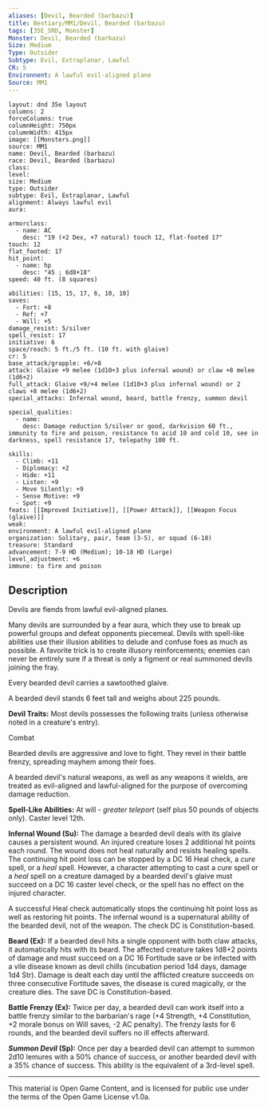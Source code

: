 ```yaml
---
aliases: [Devil, Bearded (barbazu)]
title: Bestiary/MM1/Devil, Bearded (barbazu)
tags: [35E_SRD, Monster]
Monster: Devil, Bearded (barbazu)
Size: Medium
Type: Outsider
Subtype: Evil, Extraplanar, Lawful
CR: 5
Environnent: A lawful evil-aligned plane
Source: MM1
---
```


```statblock
layout: dnd 35e layout
columns: 2
forceColumns: true
columnHeight: 750px
columnWidth: 415px
image: [[Monsters.png]]
source: MM1
name: Devil, Bearded (barbazu)
race: Devil, Bearded (barbazu)
class: 
level: 
size: Medium
type: Outsider
subtype: Evil, Extraplanar, Lawful
alignment: Always lawful evil
aura: 

armorclass:
  - name: AC
    desc: "19 (+2 Dex, +7 natural) touch 12, flat-footed 17"
touch: 12
flat_footed: 17
hit_point:
  - name: hp
    desc: "45 ; 6d8+18"
speed: 40 ft. (8 squares)

abilities: [15, 15, 17, 6, 10, 10]
saves:
  - Fort: +8
  - Ref: +7
  - Will: +5
damage_resist: 5/silver
spell_resist: 17
initiative: 6
space/reach: 5 ft./5 ft. (10 ft. with glaive)
cr: 5
base_attack/grapple: +6/+8
attack: Glaive +9 melee (1d10+3 plus infernal wound) or claw +8 melee (1d6+2)
full_attack: Glaive +9/+4 melee (1d10+3 plus infernal wound) or 2 claws +8 melee (1d6+2)
special_attacks: Infernal wound, beard, battle frenzy, summon devil

special_qualities:
  - name: 
    desc: Damage reduction 5/silver or good, darkvision 60 ft., immunity to fire and poison, resistance to acid 10 and cold 10, see in darkness, spell resistance 17, telepathy 100 ft.

skills:
  - Climb: +11
  - Diplomacy: +2
  - Hide: +11
  - Listen: +9
  - Move Silently: +9
  - Sense Motive: +9
  - Spot: +9
feats: [[Improved Initiative]], [[Power Attack]], [[Weapon Focus (glaive)]]
weak: 
environment: A lawful evil-aligned plane
organization: Solitary, pair, team (3-5), or squad (6-10)
treasure: Standard
advancement: 7-9 HD (Medium); 10-18 HD (Large)
level_adjustment: +6
immune: to fire and poison
```

## Description

<p>Devils are fiends from lawful evil-aligned planes.</p>
<p>Many devils are surrounded by a fear aura, which they use to break up powerful groups and defeat opponents piecemeal. Devils with spell-like abilities use their illusion abilities to delude and confuse foes as much as possible. A favorite trick is to create illusory reinforcements; enemies can never be entirely sure if a threat is only a figment or real summoned devils joining the fray.</p>
<p>Every bearded devil carries a sawtoothed glaive.</p>
<p>A bearded devil stands 6 feet tall and weighs about 225 pounds.</p>
<p>
            <b>Devil Traits:</b> Most devils possesses the following traits (unless otherwise noted in a creature's entry).</p>
<p>Combat</p>
<p>Bearded devils are aggressive and love to fight. They revel in their battle frenzy, spreading mayhem among their foes.</p>
<p>A bearded devil's natural weapons, as well as any weapons it wields, are treated as evil-aligned and lawful-aligned for the purpose of overcoming damage reduction.</p>
<p>
            <b>Spell-Like Abilities:</b> At will -  <i>greater teleport</i> (self plus 50 pounds of objects only). Caster level 12th.</p>
<p>
            <b>Infernal Wound (Su):</b> The damage a bearded devil deals with its glaive causes a persistent wound. An injured creature loses 2 additional hit points each round. The wound does not heal naturally and resists healing spells. The continuing hit point loss can be stopped by a DC 16 Heal check, a <i>cure</i> spell, or a <i>heal</i> spell. However, a character attempting to cast a <i>cure</i> spell or a <i>heal</i> spell on a creature damaged by a bearded devil's glaive must succeed on a DC 16 caster level check, or the spell has no effect on the injured character.</p>
<p>A successful Heal check automatically stops the continuing hit point loss as well as restoring hit points. The infernal wound is a supernatural ability of the bearded devil, not of the weapon. The check DC is Constitution-based.</p>
<p>
            <b>Beard (Ex):</b> If a bearded devil hits a single opponent with both claw attacks, it automatically hits with its beard. The affected creature takes 1d8+2 points of damage and must succeed on a DC 16 Fortitude save or be infected with a vile disease known as devil chills (incubation period 1d4 days, damage 1d4 Str). Damage is dealt each day until the afflicted creature succeeds on three consecutive Fortitude saves, the disease is cured magically, or the creature dies. The save DC is Constitution-based.</p>
<p>
            <b>Battle Frenzy (Ex):</b> Twice per day, a bearded devil can work itself into a battle frenzy similar to the barbarian's rage (+4 Strength, +4 Constitution, +2 morale bonus on Will saves, -2 AC penalty). The frenzy lasts for 6 rounds, and the bearded devil suffers no ill effects afterward.</p>
<p>
            <b>
              <i>Summon Devil</i> (Sp):</b> Once per day a bearded devil can attempt to summon 2d10 lemures with a 50% chance of success, or another bearded devil with a 35% chance of success. This ability is the equivalent of a 3rd-level spell.</p>

---

This material is Open Game Content, and is licensed for public use under
the terms of the Open Game License v1.0a.
